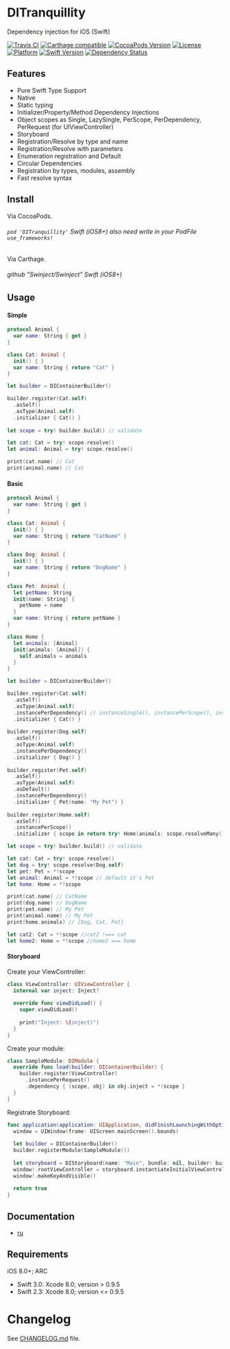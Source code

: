 # DITranquillity
Dependency injection for iOS (Swift)

[![Travis CI](https://travis-ci.org/ivlevAstef/DITranquillity.svg?branch=master)](https://travis-ci.org/ivlevAstef/DITranquillity)
[![Carthage compatible](https://img.shields.io/badge/Carthage-compatible-4BC51D.svg?style=flat)](https://github.com/Carthage/Carthage)
[![CocoaPods Version](https://img.shields.io/cocoapods/v/DITranquillity.svg?style=flat)](http://cocoapods.org/pods/DITranquillity)
[![License](https://img.shields.io/github/license/ivlevAstef/DITranquillity.svg?maxAge=2592000)](http://cocoapods.org/pods/DITranquillity)
[![Platform](https://img.shields.io/cocoapods/p/DITranquillity.svg?style=flat)](http://cocoapods.org/pods/DITranquillity)
[![Swift Version](https://img.shields.io/badge/Swift-3.0-F16D39.svg?style=flat)](https://developer.apple.com/swift)
[![Dependency Status](https://www.versioneye.com/objective-c/DITranquillity/0.9.8/badge.svg?style=flat)](https://www.versioneye.com/objective-c/DITranquillity/0.9.8)

## Features
* Pure Swift Type Support
* Native
* Static typing
* Initializer/Property/Method Dependency Injections
* Object scopes as Single, LazySingle, PerScope, PerDependency, PerRequest (for UIViewController)
* Storyboard
* Registration/Resolve by type and name
* Registration/Resolve with parameters
* Enumeration registration and Default
* Circular Dependencies
* Registration by types, modules, assembly
* Fast resolve syntax

## Install
Via CocoaPods.

###### `pod 'DITranquillity'` Swift (iOS8+) also need write in your PodFile `use_frameworks!`

Via Carthage.

###### github "Swinject/Swinject" Swift (iOS8+)

## Usage
#### Simple
```Swift
protocol Animal {
  var name: String { get }
}

class Cat: Animal {
  init() { }
  var name: String { return "Cat" }
}
```
```Swift
let builder = DIContainerBuilder()

builder.register(Cat.self)
  .asSelf()
  .asType(Animal.self)
  .initializer { Cat() }
  
let scope = try! builder.build() // validate
```
```Swift
let cat: Cat = try! scope.resolve()
let animal: Animal = try! scope.resolve()

print(cat.name) // Cat
print(animal.name) // Cat
```

#### Basic 
```Swift
protocol Animal {
  var name: String { get }
}

class Cat: Animal {
  init() { }
  var name: String { return "CatName" }
}

class Dog: Animal {
  init() { }
  var name: String { return "DogName" }
}

class Pet: Animal {
  let petName: String
  init(name: String) { 
    petName = name
  }
  var name: String { return petName }
}

class Home {
  let animals: [Animal]
  init(animals: [Animal]) { 
    self.animals = animals
  }
}
```
```Swift
let builder = DIContainerBuilder()

builder.register(Cat.self)
  .asSelf()
  .asType(Animal.self)
  .instancePerDependency() // instanceSingle(), instancePerScope(), instancePerRequest(), instancePerMatchingScope(String)
  .initializer { Cat() }
  
builder.register(Dog.self)
  .asSelf()
  .asType(Animal.self)
  .instancePerDependency()
  .initializer { Dog() }
  
builder.register(Pet.self)
  .asSelf()
  .asType(Animal.self)
  .asDefault()
  .instancePerDependency()
  .initializer { Pet(name: "My Pet") }
  
builder.register(Home.self)
  .asSelf()
  .instancePerScope()
  .initializer { scope in return try! Home(animals: scope.resolveMany()) }

let scope = try! builder.build() // validate
```
```Swift
let cat: Cat = try! scope.resolve()
let dog = try! scope.resolve(Dog.self)
let pet: Pet = *!scope
let animal: Animal = *!scope // default it's Pet
let home: Home = *!scope

print(cat.name) // CatName
print(dog.name) // DogName
print(pet.name) // My Pet
print(animal.name) // My Pet
print(home.animals) // [Dog, Cat, Pet]

let cat2: Cat = *!scope //cat2 !=== cat
let home2: Home = *!scope //home2 === home
```

#### Storyboard
Create your ViewController:
```Swift
class ViewController: UIViewController {
  internal var inject: Inject?
  
  override func viewDidLoad() {
    super.viewDidLoad()
    
    print("Inject: \(inject)")
  }
}
```
Create your module:
```Swift
class SampleModule: DIModule {
  override func load(builder: DIContainerBuilder) {
    builder.register(ViewController)
      .instancePerRequest()
      .dependency { (scope, obj) in obj.inject = *!scope }
  }
}
```
Registrate Storyboard:
```Swift
func application(application: UIApplication, didFinishLaunchingWithOptions launchOptions: [NSObject: AnyObject]?) -> Bool {
  window = UIWindow(frame: UIScreen.mainScreen().bounds)
  
  let builder = DIContainerBuilder()
  builder.registerModule(SampleModule())
  
  let storyboard = DIStoryboard(name: "Main", bundle: nil, builder: builder)
  window!.rootViewController = storyboard.instantiateInitialViewController()
  window!.makeKeyAndVisible()
    
  return true
}
```

## Documentation
* [ru](https://github.com/ivlevAstef/DITranquillity/blob/master/Documentation/ru/main.md)

## Requirements
iOS 8.0+; ARC

* Swift 3.0: Xcode 8.0; version > 0.9.5
* Swift 2.3: Xcode 8.0; version <= 0.9.5

# Changelog
See [CHANGELOG.md](https://github.com/ivlevAstef/DITranguillity/blob/master/CHANGELOG.md) file.
